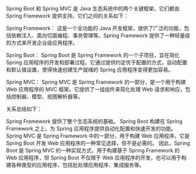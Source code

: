 Spring Boot 和 Spring MVC 是 Java 生态系统中的两个关键框架，它们都由 Spring Framework 提供支持。它们之间的关系如下：

Spring Framework： 这是一个全功能的 Java 开发框架，提供了广泛的功能，包括依赖注入、面向切面编程、事务管理等。Spring Framework 提供了一种轻量级的方式来开发企业级应用程序。

Spring Boot： Spring Boot 是 Spring Framework 的一个子项目，旨在简化 Spring 应用程序的开发和部署过程。它通过提供约定优于配置的方式，自动配置和默认值设置，使得快速创建生产就绪的 Spring 应用程序变得更加容易。

Spring MVC： Spring MVC 是 Spring Framework 的一部分，是一个用于构建 Web 应用程序的 MVC 框架。它提供了一组组件来简化处理 Web 请求和响应，包括控制器、模型、视图解析器等。

关系总结如下：

Spring Framework 提供了整个生态系统的基础。
Spring Boot 构建在 Spring Framework 之上，为 Spring 应用程序提供自动化配置和快速开发的功能。
Spring MVC 是 Spring Framework 中的一部分，用于构建 Web 应用程序，它是 Spring Boot 开发 Web 应用程序的一种常见选择，但不是必需的。
因此，Spring Boot 是 Spring MVC 的一种实现方式，用于构建基于 Spring Framework 的 Web 应用程序，但 Spring Boot 不仅限于 Web 应用程序的开发，也可以用于构建各种类型的应用程序，包括批处理应用程序、集成服务等。
